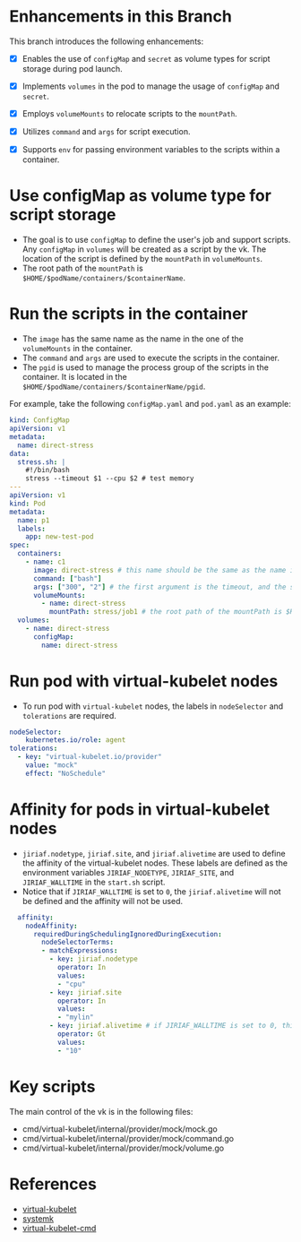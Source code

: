 # Enhancements in this Branch
This branch introduces the following enhancements:
- [x] Enables the use of `configMap` and `secret` as volume types for script storage during pod launch.
- [x] Implements `volumes` in the pod to manage the usage of `configMap` and `secret`.
- [x] Employs `volumeMounts` to relocate scripts to the `mountPath`.
- [x] Utilizes `command` and `args` for script execution.
- [x] Supports `env` for passing environment variables to the scripts within a container.


# Use configMap as volume type for script storage
- The goal is to use `configMap` to define the user's job and support scripts. Any `configMap` in `volumes` will be created as a script by the vk. The location of the script is defined by the `mountPath` in `volumeMounts`.
- The root path of the `mountPath` is `$HOME/$podName/containers/$containerName`.

# Run the scripts in the container
- The `image` has the same name as the name in the one of the `volumeMounts` in the container.
- The `command` and `args` are used to execute the scripts in the container.
- The `pgid` is used to manage the process group of the scripts in the container. It is located in the `$HOME/$podName/containers/$containerName/pgid`.

For example, take the following `configMap.yaml` and `pod.yaml` as an example:
```yaml
kind: ConfigMap
apiVersion: v1
metadata:
  name: direct-stress
data:
  stress.sh: |
    #!/bin/bash
    stress --timeout $1 --cpu $2 # test memory
---
apiVersion: v1
kind: Pod
metadata:
  name: p1
  labels:
    app: new-test-pod
spec:
  containers:
    - name: c1
      image: direct-stress # this name should be the same as the name in the volumeMounts
      command: ["bash"]
      args: ["300", "2"] # the first argument is the timeout, and the second argument is the cpu number as defined in the stress.sh
      volumeMounts:
        - name: direct-stress
          mountPath: stress/job1 # the root path of the mountPath is $HOME/p1/containers/c1
  volumes:
    - name: direct-stress 
      configMap:
        name: direct-stress
```

# Run pod with virtual-kubelet nodes
- To run pod with `virtual-kubelet` nodes, the labels in `nodeSelector` and `tolerations` are required. 
```yaml
nodeSelector:
    kubernetes.io/role: agent
tolerations:
  - key: "virtual-kubelet.io/provider"
    value: "mock"
    effect: "NoSchedule"
```

# Affinity for pods in virtual-kubelet nodes
- `jiriaf.nodetype`, `jiriaf.site`, and `jiriaf.alivetime` are used to define the affinity of the virtual-kubelet nodes. These labels are defined as the environment variables `JIRIAF_NODETYPE`, `JIRIAF_SITE`, and `JIRIAF_WALLTIME` in the `start.sh` script. 
- Notice that if `JIRIAF_WALLTIME` is set to `0`, the `jiriaf.alivetime` will not be defined and the affinity will not be used.

```yaml
  affinity:
    nodeAffinity:
      requiredDuringSchedulingIgnoredDuringExecution:
        nodeSelectorTerms:
        - matchExpressions:
          - key: jiriaf.nodetype
            operator: In
            values:
            - "cpu"
          - key: jiriaf.site
            operator: In
            values:
            - "mylin"
          - key: jiriaf.alivetime # if JIRIAF_WALLTIME is set to 0, this label should not be defined.
            operator: Gt
            values:
            - "10"
```




# Key scripts
The main control of the vk is in the following files:
- cmd/virtual-kubelet/internal/provider/mock/mock.go
- cmd/virtual-kubelet/internal/provider/mock/command.go
- cmd/virtual-kubelet/internal/provider/mock/volume.go


# References
- [virtual-kubelet](https://github.com/virtual-kubelet/virtual-kubelet)
- [systemk](https://github.com/virtual-kubelet/systemk)
- [virtual-kubelet-cmd](https://github.com/tsaie79/virtual-kubelet-cmd)